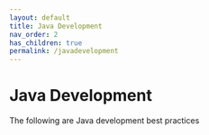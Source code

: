 ```yaml
---
layout: default
title: Java Development
nav_order: 2
has_children: true
permalink: /javadevelopment
---
```


# Java Development

The following are Java development best practices